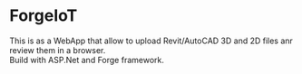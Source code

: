 # ForgeIoT
This is as a WebApp that allow to upload Revit/AutoCAD 3D and 2D files anr review them in a browser.  
Build with ASP.Net and Forge framework.
